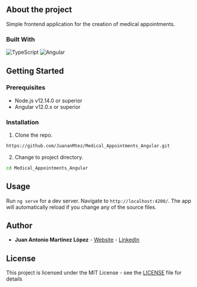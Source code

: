 ## About the project

Simple frontend application for the creation of medical appointments.

### Built With
![TypeScript](https://img.shields.io/badge/typescript-%23007ACC.svg?style=for-the-badge&logo=typescript&logoColor=white)
![Angular](https://img.shields.io/badge/angular-%23DD0031.svg?style=for-the-badge&logo=angular&logoColor=white)

## Getting Started

### Prerequisites
* Node.js v12.14.0 or superior
* Angular v12.0.x or superior



### Installation
1. Clone the repo.
```sh
https://github.com/JuananMtez/Medical_Appointments_Angular.git
```
2. Change to project directory.
```sh
cd Medical_Appointments_Angular
```
   
## Usage

Run `ng serve` for a dev server. Navigate to `http://localhost:4200/`. The app will automatically reload if you change any of the source files.

## Author

* **Juan Antonio Martínez López** - [Website](https://juananmtez.github.io/) - [LinkedIn](https://www.linkedin.com/in/juanantonio-martinez/)


## License

This project is licensed under the MIT License - see the [LICENSE](LICENSE) file for details

